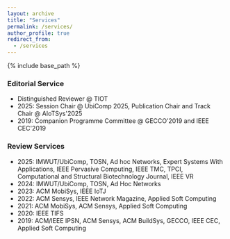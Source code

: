 ```yaml
---
layout: archive
title: "Services"
permalink: /services/
author_profile: true
redirect_from:
  - /services
---
```


{% include base_path %}
### Editorial Service
- Distinguished Reviewer @ TIOT
- 2025: Session Chair @ UbiComp 2025, Publication Chair and Track Chair @ AIoTSys'2025
- 2019: Companion Programme Committee @ GECCO’2019 and IEEE CEC'2019

### Review Services
- 2025: IMWUT/UbiComp, TOSN, Ad hoc Networks, Expert Systems With Applications, IEEE Pervasive Computing, IEEE TMC, TPCI, Computational and Structural Biotechnology Journal, IEEE VR
- 2024: IMWUT/UbiComp, TOSN, Ad Hoc Networks
- 2023: ACM MobiSys, IEEE IoTJ
- 2022: ACM Sensys, IEEE Network Magazine, Applied Soft Computing
- 2021: ACM MobiSys, ACM Sensys, Applied Soft Computing
- 2020: IEEE TIFS
- 2019: ACM/IEEE IPSN, ACM Sensys, ACM BuildSys, GECCO, IEEE CEC, Applied Soft Computing


